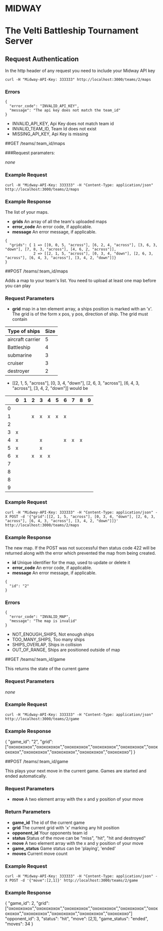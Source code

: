 # MIDWAY
# The Velti Battleship Tournament Server

## Request Authentication

In the http header of any request you need to include your Midway API key

```
curl -H "Midway-API-Key: 333333" http://localhost:3000/teams/2/maps
```

### Errors

```
{
  "error_code": "INVALID_API_KEY",
  "message": "The api key does not match the team_id"
}
```

* INVALID_API_KEY, Api Key does not match team id
* INVALID_TEAM_ID, Team Id does not exist
* MISSING_API_KEY, Api Key is missing

##GET /teams/:team_id/maps

###Request paramaters:

_none_

### Example Request

```
curl -H "Midway-API-Key: 333333" -H "Content-Type: application/json" http://localhost:3000/teams/2/maps
```

### Example Response

The list of your maps.

* **grids** An array of all the team's uploaded maps
* **error_code** An error code, if applicable.
* **message** An error message, if applicable.

```
{
  "grids": { 1 => [[0, 0, 5, "across"], [6, 2, 4, "across"], [3, 6, 3, "down"], [7, 8, 3, "across"], [4, 6, 2, "across"]],
             2 => [[2, 1, 5, "across"], [0, 3, 4, "down"], [2, 6, 3, "across"], [6, 4, 3, "across"], [3, 4, 2, "down"]]}
}
```

##POST /teams/:team_id/maps

Adds a map to your team's list.  You need to upload at least one map before you can play

### Request Parameters

* **grid** map in a ten element array, a ships position is marked with an 'x'. The grid is of the form x pos, y pos, direction of ship.  The grid must contain

| Type of ships    | Size |
|------------------|------|
| aircraft carrier | 5    |
| Battleship       | 4    |
| submarine        | 3    |
| cruiser          | 3    |
| destroyer        | 2    |

* [[2, 1, 5, "across"], [0, 3, 4, "down"], [2, 6, 3, "across"], [6, 4, 3, "across"], [3, 4, 2, "down"]] would be


| |0|1|2|3|4|5|6|7|8|9|
|-|-|-|-|-|-|-|-|-|-|-|
|0| | | | | | | | | | |
|1| | |x|x|x|x|x| | | |
|2| | | | | | | | | | |
|3|x| | | | | | | | | |
|4|x| | |x| | |x|x|x| |
|5|x| | |x| | | | | | |
|6|x| |x|x|x| | | | | |
|7| | | | | | | | | | |
|8| | | | | | | | | | |
|8| | | | | | | | | | |
|9| | | | | | | | | | |


### Example Request

```
curl -H "Midway-API-Key: 333333" -H "Content-Type: application/json" -X POST -d '{"grid":[[2, 1, 5, "across"], [0, 3, 4, "down"], [2, 6, 3, "across"], [6, 4, 3, "across"], [3, 4, 2, "down"]]}' http://localhost:3000/teams/2/maps
```

### Example Response

The new map. If the POST was not successful then status code 422 will be returned along with the error which prevented the map from being created.

* **id** Unique identifier for the map, used to update or delete it
* **error_code** An error code, if applicable.
* **message** An error message, if applicable.

```
{
  "id": "2"
}
```


### Errors

```
{
  "error_code": "INVALID_MAP",
  "message": "The map is invalid"
}
```

* NOT_ENOUGH_SHIPS, Not enough ships
* TOO_MANY_SHIPS, Too many ships
* SHIPS_OVERLAP, Ships in collision
* OUT_OF_RANGE, Ships are positioned outside of map


##GET /teams/:team_id/game

This returns the state of the current game

### Request Parameters

_none_

### Example Request

```
curl -H "Midway-API-Key: 333333" -H "Content-Type: application/json" http://localhost:3000/teams/2/game
```

### Example Response

{
  "game_id": "2",
  "grid": ["oxoxoxoxox","oxoxoxoxox","oxoxoxoxox","oxoxoxoxox","oxoxoxoxox","oxoxoxoxox","oxoxoxoxox","oxoxoxoxox","oxoxoxoxox","oxoxoxoxo"]
}

##POST /teams/:team_id/game

This plays your next move in the current game.  Games are started and ended automatically.

### Request Parameters

* **move** A two element array with the x and y position of your move

### Return Parameters

* **game_id** The id of the current game
* **grid**  The current grid with 'x' marking any hit position
* **opponent_id** Your opponents team id
* **status** Status of the move can be "miss", "hit", "hit and destroyed"
* **move** A two element array with the x and y position of your move
* **game_status** Game status can be 'playing', 'ended'
* **moves** Current move count

### Example Request

```
curl -H "Midway-API-Key: 333333" -H "Content-Type: application/json" -X POST -d '{"move":[2,1]}' http://localhost:3000/teams/2/game
```

### Example Response

{
  "game_id": 2,
  "grid": ["oxoxoxoxox","oxoxoxoxox","oxoxoxoxox","oxoxoxoxox","oxoxoxoxox","oxoxoxoxox","oxoxoxoxox","oxoxoxoxox","oxoxoxoxox","oxoxoxoxo"]
  "opponent_id": 3,
  "status": "hit",
  "move": [2,1],
  "game_status": "ended",
  "moves": 34
}
